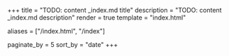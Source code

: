 +++
title = "TODO: content _index.md title"
description = "TODO: content _index.md description"
render = true
template = "index.html"

aliases = ["/index.html", "/index"]

paginate_by = 5
sort_by = "date"
+++
